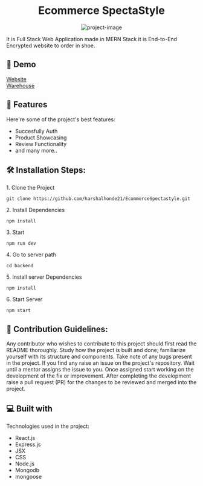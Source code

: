 <h1 align="center" id="title">Ecommerce SpectaStyle</h1>

<p align="center"><img src="https://socialify.git.ci/harshalhonde21/EcommerceSpectastyle/image?language=1&amp;name=1&amp;owner=1&amp;stargazers=1&amp;theme=Dark" alt="project-image"></p>

<p id="description">It is Full Stack Web Application made in MERN Stack it is End-to-End Encrypted website to order in shoe.</p>

<h2>🚀 Demo</h2>

[Website](https://spectastyle.vercel.app/)<br />
[Warehouse](https://spectadash.vercel.app/)

  
  
<h2>🧐 Features</h2>

Here're some of the project's best features:

*   Succesfully Auth
*   Product Showcasing
*   Review Functionality
*   and many more..

<h2>🛠️ Installation Steps:</h2>

<p>1. Clone the Project</p>

```
git clone https://github.com/harshalhonde21/EcommerceSpectastyle.git
```

<p>2. Install Dependencies</p>

```
npm install
```

<p>3. Start</p>

```
npm run dev
```

<p>4. Go to server path</p>

```
cd backend
```

<p>5. Install server Dependencies</p>

```
npm install
```

<p>6. Start Server</p>

```
npm start
```

<h2>🍰 Contribution Guidelines:</h2>

Any contributor who wishes to contribute to this project should first read the README thoroughly. Study how the project is built and done; familiarize yourself with its structure and components. Take note of any bugs present in the project. If you find any raise an issue on the project's repository. Wait until a mentor assigns the issue to you. Once assigned start working on the development of the fix or improvement. After completing the development raise a pull request (PR) for the changes to be reviewed and merged into the project.

  
  
<h2>💻 Built with</h2>

Technologies used in the project:

*   React.js
*   Express.js
*   JSX
*   CSS
*   Node.js
*   Mongodb
*   mongoose
